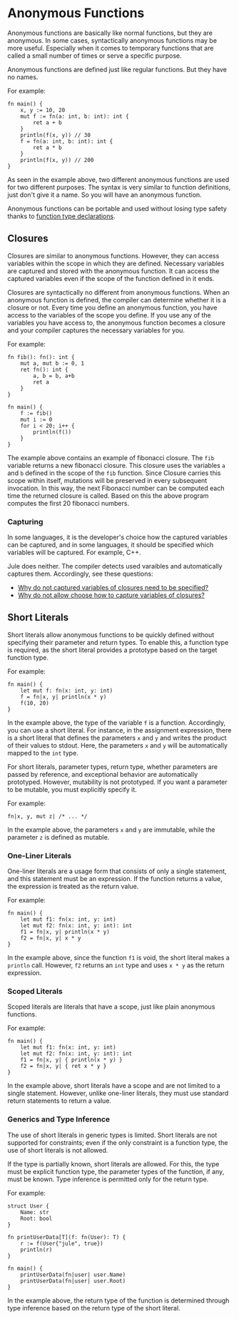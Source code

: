 # Anonymous Functions

Anonymous functions are basically like normal functions, but they are anonymous. In some cases, syntactically anonymous functions may be more useful. Especially when it comes to temporary functions that are called a small number of times or serve a specific purpose.

Anonymous functions are defined just like regular functions. But they have no names.

For example:
```jule
fn main() {
    x, y := 10, 20
    mut f := fn(a: int, b: int): int {
        ret a + b
    }
    println(f(x, y)) // 30
    f = fn(a: int, b: int): int {
        ret a * b
    }
    println(f(x, y)) // 200
}
```
As seen in the example above, two different anonymous functions are used for two different purposes. The syntax is very similar to function definitions, just don't give it a name. So you will have an anonymous function.

Anonymous functions can be portable and used without losing type safety thanks to [function type declarations](/common-concepts/functions/#using-function-as-data-type).

## Closures

Closures are similar to anonymous functions. However, they can access variables within the scope in which they are defined. Necessary variables are captured and stored with the anonymous function. It can access the captured variables even if the scope of the function defined in it ends.

Closures are syntactically no different from anonymous functions. When an anonymous function is defined, the compiler can determine whether it is a closure or not. Every time you define an anonymous function, you have access to the variables of the scope you define. If you use any of the variables you have access to, the anonymous function becomes a closure and your compiler captures the necessary variables for you.

For example:
```jule
fn fib(): fn(): int {
    mut a, mut b := 0, 1
    ret fn(): int {
        a, b = b, a+b
        ret a
    }
}

fn main() {
    f := fib()
    mut i := 0
    for i < 20; i++ {
        println(f())
    }
}
```
The example above contains an example of fibonacci closure. The `fib` variable returns a new fibonacci closure. This closure uses the variables `a` and `b` defined in the scope of the `fib` function. Since Closure carries this scope within itself, mutations will be preserved in every subsequent invocation. In this way, the next Fibonacci number can be computed each time the returned closure is called. Based on this the above program computes the first 20 fibonacci numbers.

### Capturing

In some languages, it is the developer's choice how the captured variables can be captured, and in some languages, it should be specified which variables will be captured. For example, C++.

Jule does neither.
The compiler detects used varaibles and automatically captures them.
Accordingly, see these questions:
- [Why do not captured variables of closures need to be specified?](/some-questions#why-do-not-captured-variables-of-closures-need-to-be-specified)
- [Why do not allow choose how to capture variables of closures?](/some-questions#why-do-not-allow-choose-how-to-capture-variables-of-closures)

## Short Literals

Short literals allow anonymous functions to be quickly defined without specifying their parameter and return types. To enable this, a function type is required, as the short literal provides a prototype based on the target function type.

For example:
```jule
fn main() {
	let mut f: fn(x: int, y: int)
	f = fn|x, y| println(x * y)
	f(10, 20)
}
```
In the example above, the type of the variable `f` is a function. Accordingly, you can use a short literal. For instance, in the assignment expression, there is a short literal that defines the parameters `x` and `y` and writes the product of their values to stdout. Here, the parameters `x` and `y` will be automatically mapped to the `int` type.

For short literals, parameter types, return type, whether parameters are passed by reference, and exceptional behavior are automatically prototyped. However, mutability is not prototyped. If you want a parameter to be mutable, you must explicitly specify it.

For example:
```jule
fn|x, y, mut z| /* ... */
```
In the example above, the parameters `x` and `y` are immutable, while the parameter `z` is defined as mutable.

### One-Liner Literals

One-liner literals are a usage form that consists of only a single statement, and this statement must be an expression. If the function returns a value, the expression is treated as the return value.

For example:
```jule
fn main() {
	let mut f1: fn(x: int, y: int)
	let mut f2: fn(x: int, y: int): int
	f1 = fn|x, y| println(x * y)
	f2 = fn|x, y| x * y
}
```
In the example above, since the function `f1` is void, the short literal makes a `println` call. However, `f2` returns an `int` type and uses `x * y` as the return expression.

### Scoped Literals

Scoped literals are literals that have a scope, just like plain anonymous functions.

For example:
```jule
fn main() {
	let mut f1: fn(x: int, y: int)
	let mut f2: fn(x: int, y: int): int
	f1 = fn|x, y| { println(x * y) }
	f2 = fn|x, y| { ret x * y }
}
```
In the example above, short literals have a scope and are not limited to a single statement. However, unlike one-liner literals, they must use standard return statements to return a value.

### Generics and Type Inference

The use of short literals in generic types is limited. Short literals are not supported for constraints; even if the only constraint is a function type, the use of short literals is not allowed.

If the type is partially known, short literals are allowed. For this, the type must be explicit function type, the parameter types of the function, if any, must be known. Type inference is permitted only for the return type.

For example:
```jule
struct User {
	Name: str
	Root: bool
}

fn printUserData[T](f: fn(User): T) {
	r := f(User{"jule", true})
	println(r)
}

fn main() {
	printUserData(fn|user| user.Name)
	printUserData(fn|user| user.Root)
}
```
In the example above, the return type of the function is determined through type inference based on the return type of the short literal.